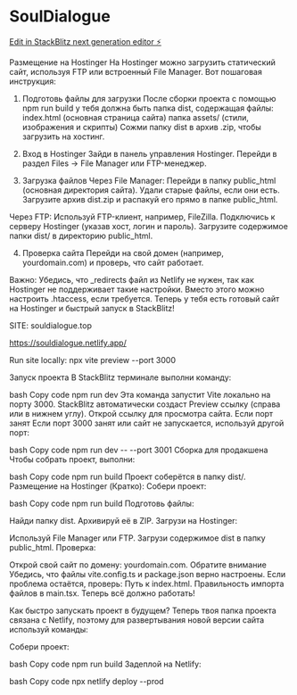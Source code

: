 # SoulDialogue

[Edit in StackBlitz next generation editor ⚡️](https://stackblitz.com/~/github.com/AlchkoFhero/SoulDialogue)


Размещение на Hostinger
На Hostinger можно загрузить статический сайт, используя FTP или встроенный File Manager. Вот пошаговая инструкция:

1. Подготовь файлы для загрузки
После сборки проекта с помощью npm run build у тебя должна быть папка dist, содержащая файлы:
index.html (основная страница сайта)
папка assets/ (стили, изображения и скрипты)
Сожми папку dist в архив .zip, чтобы загрузить на хостинг.

2. Вход в Hostinger
Зайди в панель управления Hostinger.
Перейди в раздел Files → File Manager или FTP-менеджер.

3. Загрузка файлов
Через File Manager:
Перейди в папку public_html (основная директория сайта).
Удали старые файлы, если они есть.
Загрузите архив dist.zip и распакуй его прямо в папке public_html.

Через FTP:
Используй FTP-клиент, например, FileZilla.
Подключись к серверу Hostinger (указав хост, логин и пароль).
Загрузите содержимое папки dist/ в директорию public_html.

4. Проверка сайта
Перейди на свой домен (например, yourdomain.com) и проверь, что сайт работает.

Важно:
Убедись, что _redirects файл из Netlify не нужен, так как Hostinger не поддерживает такие настройки. 
Вместо этого можно настроить .htaccess, если требуется.
Теперь у тебя есть готовый сайт на Hostinger и быстрый запуск в StackBlitz! 


SITE: souldialogue.top

https://souldialogue.netlify.app/


Run site locally:
npx vite preview --port 3000



Запуск проекта В StackBlitz терминале выполни команду:

bash
Copy code
npm run dev
Эта команда запустит Vite локально на порту 3000.
StackBlitz автоматически создаст Preview ссылку (справа или в нижнем углу).
Открой ссылку для просмотра сайта.
Если порт занят Если порт 3000 занят или сайт не запускается, используй другой порт:

bash
Copy code
npm run dev -- --port 3001
Сборка для продакшена Чтобы собрать проект, выполни:

bash
Copy code
npm run build
Проект соберётся в папку dist/.
Размещение на Hostinger (Кратко):
Собери проект:

bash
Copy code
npm run build
Подготовь файлы:

Найди папку dist.
Архивируй её в ZIP.
Загрузи на Hostinger:

Используй File Manager или FTP.
Загрузи содержимое dist в папку public_html.
Проверка:

Открой свой сайт по домену: yourdomain.com.
Обратите внимание
Убедись, что файлы vite.config.ts и package.json верно настроены.
Если проблема остаётся, проверь:
Путь к index.html.
Правильность импорта файлов в main.tsx.
Теперь всё должно работать!





Как быстро запускать проект в будущем?
Теперь твоя папка проекта связана с Netlify, поэтому для развертывания новой версии сайта используй команды:

Собери проект:

bash
Copy code
npm run build
Задеплой на Netlify:

bash
Copy code
npx netlify deploy --prod


